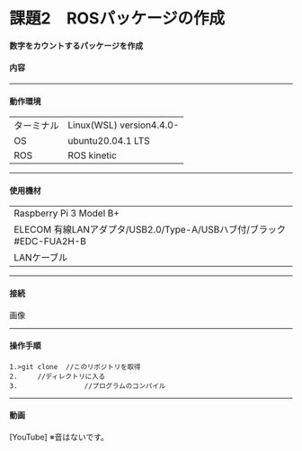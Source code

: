 # 課題2　ROSパッケージの作成
####  数字をカウントするパッケージを作成

#### 内容
	
------------------------


#### 動作環境
|||
|---|---|
|ターミナル|Linux(WSL) version4.4.0-|
|OS |ubuntu20.04.1 LTS|
|ROS|ROS kinetic|
-----------------------
	
#### 使用機材
||
|---|
|Raspberry Pi 3 Model B+ |
|ELECOM 有線LANアダプタ/USB2.0/Type-A/USBハブ付/ブラック #EDC-FUA2H-B|
|LANケーブル|
	
------------------------
		
#### 接続

画像
		
------------------------

#### 操作手順
	1.>git clone  //このリポジトリを取得
	2.　　　//ディレクトリに入る
	3.　　　　　　　　　　//プログラムのコンパイル

	
		
------------------------

#### 動画
[YouTube]
※音はないです。
